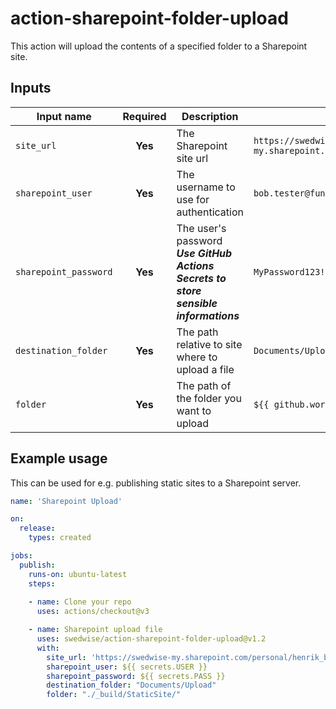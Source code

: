 # action-sharepoint-folder-upload

This action will upload the contents of a specified folder to a Sharepoint site.


## Inputs

| Input name            | Required  | Description                                                                               | Example                                                                |
|-----------------------| :-------: |-------------------------------------------------------------------------------------------|------------------------------------------------------------------------|
| `site_url`            | **Yes**   | The Sharepoint site url                                                                   | `https://swedwise-my.sharepoint.com/personal/henrik_blidh_swedwise_se` |
| `sharepoint_user`     | **Yes**   | The username to use for authentication                                                    | `bob.tester@funnypage.com`                                             |
| `sharepoint_password` | **Yes**   | The user's password </br> ***Use GitHub Actions Secrets to store sensible informations*** | `MyPassword123!`                                                       |
| `destination_folder`  | **Yes**   | The path relative to site where to upload a file                                          | `Documents/Upload`                   |
| `folder`              | **Yes**   | The path of the folder you want to upload                                                 | `${{ github.workspace }}/`                                     |



## Example usage 

This can be used for e.g. publishing static sites to a Sharepoint server.

```yml
name: 'Sharepoint Upload'

on:
  release:
    types: created

jobs:
  publish:
    runs-on: ubuntu-latest
    steps:
    
    - name: Clone your repo
      uses: actions/checkout@v3

    - name: Sharepoint upload file
      uses: swedwise/action-sharepoint-folder-upload@v1.2
      with:
        site_url: 'https://swedwise-my.sharepoint.com/personal/henrik_blidh_swedwise_se'
        sharepoint_user: ${{ secrets.USER }}
        sharepoint_password: ${{ secrets.PASS }}
        destination_folder: "Documents/Upload"
        folder: "./_build/StaticSite/"
```
